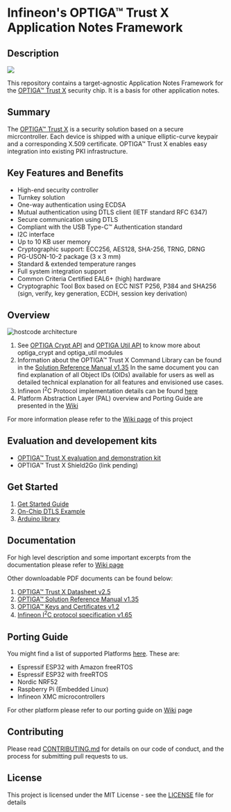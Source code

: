 # Infineon's OPTIGA&trade; Trust X Application Notes Framework

## Description

<img src="https://github.com/Infineon/Assets/blob/master/Pictures/OPTIGA-Trust-X.png">

This repository contains a target-agnostic Application Notes Framework for the [OPTIGA™ Trust X](https://www.infineon.com/optiga-trust-x) security chip. It is a basis for other application notes.

## Summary
The [OPTIGA™ Trust X](https://github.com/Infineon/Assets/raw/master/PDFs/OPTIGA_Trust_X_Datasheet_v2.5.pdf) is a security solution based on a secure micrcontroller. Each device is shipped with a unique elliptic-curve keypair and a corresponding X.509 certificate. OPTIGA™ Trust X enables easy integration into existing PKI infrastructure.

## Key Features and Benefits
* High-end security controller
* Turnkey solution
* One-way authentication using ECDSA
* Mutual authentication using DTLS client (IETF standard RFC 6347)
* Secure communication using DTLS
* Compliant with the USB Type-C™ Authentication standard
* I2C interface
* Up to 10 KB user memory
* Cryptographic support: ECC256, AES128, SHA-256, TRNG, DRNG
* PG-USON-10-2 package (3 x 3 mm)
* Standard & extended temperature ranges
* Full system integration support
* Common Criteria Certified EAL6+ (high) hardware
* Cryptographic Tool Box based on ECC NIST P256, P384 and SHA256 (sign, verify, key generation, ECDH, session key derivation)   

## Overview

![hostcode architecture](https://raw.githubusercontent.com/Infineon/Assets/master/Pictures/optiga_trust_x_stack_generic.jpg)

1. See [OPTIGA Crypt API](https://github.com/Infineon/optiga-trust-x/wiki/OPTIGA-Crypt-API) and [OPTIGA Util API](https://github.com/Infineon/optiga-trust-x/wiki/OPTIGA-Util-API) to know more about optiga_crypt and optiga_util modules
2. Information about the OPTIGA™ Trust X Command Library can be found in the [Solution Reference Manual v1.35](https://github.com/Infineon/Assets/raw/master/PDFs/OPTIGA_Trust_X_SolutionReferenceManual_v1.35.pdf)
In the same document you can find explanation of all Object IDs (OIDs) available for users as well as detailed technical explanation for all features and envisioned use cases.
3. Infineon I<sup>2</sup>C Protocol implementation details can be found [here](https://github.com/Infineon/Assets/raw/master/PDFs/IFXI2CProtocol_v1.65.pdf)
4. Platform Abstraction Layer (PAL) overview and Porting Guide are presented in the [Wiki](https://github.com/Infineon/optiga-trust-x/wiki/Porting-Guide)

For more information please refer to the [Wiki page](https://github.com/Infineon/optiga-trust-x/wiki) of this project

## Evaluation and developement kits
* [OPTIGA™ Trust X evaluation and demonstration kit](https://www.infineon.com/cms/en/product/evaluation-boards/optiga-trust-x-eval-kit/)
* OPTIGA™ Trust X Shield2Go (link pending)

## Get Started
1. [Get Started Guide](https://github.com/Infineon/getstarted-optiga-trust-x)
2. [On-Chip DTLS Example](https://github.com/Infineon/onchipdtls-optiga-trust-x)
3. [Arduino library](https://github.com/Infineon/arduino-optiga-trust-x)

## Documentation
For high level description and some important excerpts from the documentation please refer to [Wiki page](https://github.com/Infineon/optiga-trust-x/wiki)

Other downloadable PDF documents can be found below:
1. [OPTIGA™ Trust X Datasheet v2.5](https://github.com/Infineon/Assets/raw/master/PDFs/OPTIGA_Trust_X_Datasheet_v2.5.pdf)
2. [OPTIGA™ Solution Reference Manual v1.35](https://github.com/Infineon/Assets/raw/master/PDFs/OPTIGA_Trust_X_SolutionReferenceManual_v1.35.pdf)
3. [OPTIGA™ Keys and Certificates v1.2](https://github.com/Infineon/Assets/raw/master/PDFs/OPTIGA_Trust_X_KeysAndCertificates_v1.2.pdf)
4. [Infineon I<sup>2</sup>C protocol specification v1.65](https://github.com/Infineon/Assets/raw/master/PDFs/IFXI2CProtocol_v1.65.pdf)

## Porting Guide
You might find a list of supported Platforms [here](https://github.com/Infineon/optiga-trust-x/tree/master/pal). These are:
* Espressif ESP32 with Amazon freeRTOS
* Espressif ESP32 with freeRTOS
* Nordic NRF52
* Raspberry Pi (Embedded Linux)
* Infineon XMC microcontrollers

For other platform please refer to our porting guide on [Wiki](https://github.com/Infineon/optiga-trust-x/wiki/Porting-Guide) page

## Contributing

Please read [CONTRIBUTING.md](CONTRIBUTING.md) for details on our code of conduct, and the process for submitting pull requests to us.

## License
This project is licensed under the MIT License - see the [LICENSE](LICENSE) file for details

